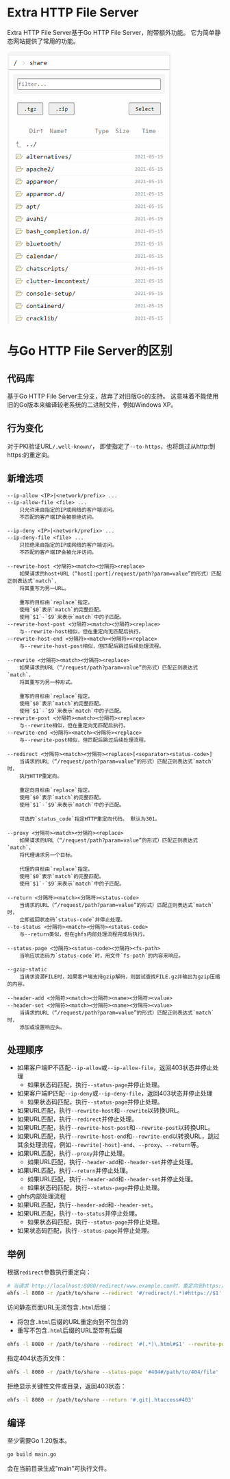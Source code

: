 # Extra HTTP File Server

Extra HTTP File Server基于Go HTTP File Server，附带额外功能。
它为简单静态网站提供了常用的功能。

![Extra HTTP File Server pages](doc/ehfs.gif)

# 与Go HTTP File Server的区别

## 代码库

基于Go HTTP File Server主分支，放弃了对旧版Go的支持。
这意味着不能使用旧的Go版本来编译较老系统的二进制文件，例如Windows XP。

## 行为变化
对于PKI验证URL`/.well-known/`，
即使指定了`--to-https`，也将跳过从http:到https:的重定向。

## 新增选项

```
--ip-allow <IP>|<network/prefix> ...
--ip-allow-file <file> ...
    只允许来自指定的IP或网络的客户端访问。
    不匹配的客户端IP会被拒绝访问。

--ip-deny <IP>|<network/prefix> ...
--ip-deny-file <file> ...
    只拒绝来自指定的IP或网络的客户端访问。
    不匹配的客户端IP会被允许访问。

--rewrite-host <分隔符><match><分隔符><replace>
    如果请求的host+URL（“host[:port]/request/path?param=value”的形式）匹配正则表达式`match`，
    将其重写为另一URL。

    重写的目标由`replace`指定。
    使用`$0`表示`match`的完整匹配。
    使用`$1`-`$9`来表示`match`中的子匹配。
--rewrite-host-post <分隔符><match><分隔符><replace>
    与--rewrite-host相似，但在重定向无匹配后执行。
--rewrite-host-end <分隔符><match><分隔符><replace>
    与--rewrite-host-post相似，但匹配后跳过后续处理流程。

--rewrite <分隔符><match><分隔符><replace>
    如果请求的URL（“/request/path?param=value”的形式）匹配正则表达式`match`，
    将其重写为另一种形式。

    重写的目标由`replace`指定。
    使用`$0`表示`match`的完整匹配。
    使用`$1`-`$9`来表示`match`中的子匹配。
--rewrite-post <分隔符><match><分隔符><replace>
    与--rewrite相似，但在重定向无匹配后执行。
--rewrite-end <分隔符><match><分隔符><replace>
    与--rewrite-post相似，但匹配后跳过后续处理流程。

--redirect <分隔符><match><分隔符><replace>[<separator><status-code>]
    当请求的URL（“/request/path?param=value”的形式）匹配正则表达式`match`时，
    执行HTTP重定向。

    重定向目标由`replace`指定。
    使用`$0`表示`match`的完整匹配。
    使用`$1`-`$9`来表示`match`中的子匹配。

    可选的`status_code`指定HTTP重定向代码。 默认为301。

--proxy <分隔符><match><分隔符><replace>
    如果请求的URL（“/request/path?param=value”的形式）匹配正则表达式`match`，
    将代理请求另一个目标。

    代理的目标由`replace`指定。
    使用`$0`表示`match`的完整匹配。
    使用`$1`-`$9`来表示`match`中的子匹配。

--return <分隔符><match><分隔符><status-code>
    当请求的URL（“/request/path?param=value”的形式）匹配正则表达式`match`时，
    立即返回状态码`status-code`并停止处理。
--to-status <分隔符><match><分隔符><status-code>
    与--return类似，但在ghfs内部处理流程完成后执行。

--status-page <分隔符><status-code><分隔符><fs-path>
    当响应状态码为`status-code`时，用文件`fs-path`的内容来响应。

--gzip-static
    当请求资源FILE时，如果客户端支持gzip解码，则尝试查找FILE.gz并输出为gzip压缩的内容。

--header-add <分隔符><match><分隔符><name><分隔符><value>
--header-set <分隔符><match><分隔符><name><分隔符><value>
    当请求的URL（“/request/path?param=value”的形式）匹配正则表达式`match`时，
    添加或设置响应头。
```

## 处理顺序

- 如果客户端IP不匹配`--ip-allow`或`--ip-allow-file`，返回403状态并停止处理
  - 如果状态码匹配，执行`--status-page`并停止处理。
- 如果客户端IP匹配`--ip-deny`或`--ip-deny-file`，返回403状态并停止处理
  - 如果状态码匹配，执行`--status-page`并停止处理。
- 如果URL匹配，执行`--rewrite-host`和`--rewrite`以转换URL。
- 如果URL匹配，执行`--redirect`并停止处理。
- 如果URL匹配，执行`--rewrite-host-post`和`--rewrite-post`以转换URL。
- 如果URL匹配，执行`--rewrite-host-end`和`--rewrite-end`以转换URL，跳过其余处理流程，例如`--rewrite[-host]-end`、`--proxy`、`--return`等。
- 如果URL匹配，执行`--proxy`并停止处理。
  - 如果URL匹配，执行`--header-add`和`--header-set`并停止处理。
- 如果URL匹配，执行`--return`并停止处理。
  - 如果URL匹配，执行`--header-add`和`--header-set`并停止处理。
  - 如果状态码匹配，执行`--status-page`并停止处理。
- ghfs内部处理流程
- 如果URL匹配，执行`--header-add`和`--header-set`。
- 如果URL匹配，执行`--to-status`并停止处理。
  - 如果状态码匹配，执行`--status-page`并停止处理。
- 如果状态码匹配，执行`--status-page`并停止处理。

## 举例

根据`redirect`参数执行重定向：

```sh
# 当请求 http://localhost:8080/redirect/www.example.com时，重定向到https://www.example.com
ehfs -l 8080 -r /path/to/share --redirect '#/redirect/(.*)#https://$1'
```

访问静态页面URL无须包含`.html`后缀：
- 将包含`.html`后缀的URL重定向到不包含的
- 重写不包含`.html`后缀的URL至带有后缀

```sh
ehfs -l 8080 -r /path/to/share --redirect '#(.*)\.html#$1' --rewrite-post '#^.*/[^/.]+$#$0.html'
```

指定404状态页文件：

```sh
ehfs -l 8080 -r /path/to/share --status-page '#404#/path/to/404/file'
```

拒绝显示关键性文件或目录，返回403状态：

```sh
ehfs -l 8080 -r /path/to/share --return '#.git|.htaccess#403'
```

## 编译
至少需要Go 1.20版本。
```sh
go build main.go
```
会在当前目录生成"main"可执行文件。
